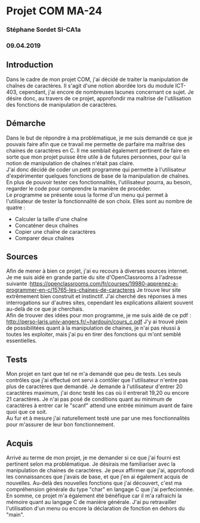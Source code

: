 # Projet COM MA-24
### Stéphane Sordet SI-CA1a
### 09.04.2019
## Introduction
Dans le cadre de mon projet COM, j'ai décidé de traiter la manipulation de chaînes de caractères.
Il s'agit d'une notion abordée lors du module ICT-403, cependant, j'ai encore de nombreuses lacunes concernant ce sujet.
Je désire donc, au travers de ce projet, approfondir ma maîtrise de l'utilisation des fonctions de manipulation de caractères.

## Démarche
Dans le but de répondre à ma problématique, je me suis demandé ce que je pouvais faire afin que ce travail me permette de parfaire ma maîtrise des chaines de caractères en C. Il me semblait également pertinent de faire en sorte que mon projet puisse être utile à de futures personnes, pour qui la notion de manipulation de chaînes n'était pas claire.  
J'ai donc décidé de coder un petit programme qui permette à l'utilisateur d'expérimenter quelques fonctions de base de la manipulation de chaînes. En plus de pouvoir tester ces fonctionnalités, l'utilisateur pourra, au besoin, regarder le code pour comprendre la manière de procéder.  
Le programme se présente sous la forme d'un menu qui permet à l'utilisateur de tester la fonctionnalité de son choix. Elles sont au nombre de quatre :
* Calculer la taille d'une chaîne  
* Concaténer deux chaînes  
* Copier une chaîne de caractères  
* Comparer deux chaînes  

## Sources
Afin de mener à bien ce projet, j'ai eu recours à diverses sources internet. Je me suis aidé en grande partie du site d'OpenClassrooms à l'adresse suivante :https://openclassrooms.com/fr/courses/19980-apprenez-a-programmer-en-c/15765-les-chaines-de-caracteres
Je trouve leur site extrêmement bien construit et instinctif. J'ai cherché des réponses à mes interrogations sur d'autres sites, cependant les explications allaient souvent au-delà de ce que je cherchais.  
Afin de trouver des idées pour mon programme, je me suis aidé de ce pdf : http://perso-laris.univ-angers.fr/~hardouin/cours_c.pdf
J'y ai trouvé plein de possibilitées quant à la manipulation de chaines, je n'ai pas réussi à toutes les exploiter, mais j'ai pu en tirer des fonctions qui m'ont semblé essentielles.

## Tests  
Mon projet en tant que tel ne m'a demandé que peu de tests. Les seuls contrôles que j'ai effectué ont servi à contôler que l'utilisateur n'entre pas plus de caractères que demandé. Je demande à l'utilisateur d'entrer 20 caractères maximum, j'ai donc testé les cas où il entrerait 19,20 ou encore 21 caractères. Je n'ai pas posé de conditions quant au minimum de caractères à entrer car le "scanf" attend une entrée minimum avant de faire quoi que ce soit.    
Au fur et à mesure j'ai naturellement testé une par une mes fonctionnalités pour m'assurer de leur bon fonctionnement.

## Acquis
Arrivé au terme de mon projet, je me demander si ce que j'ai fourni est pertinent selon ma problématique. Je désirais me familiariser avec la manipulation de chaines de caractères. Je peux affirmer que j'ai, approfondi les connaissances que j'avais de base, et que j'en ai également acquis de nouvelles. Au-delà des nouvelles fonctions que j'ai découvert, c'est ma compréhension générale du type "char" en langage C que j'ai perfecionnée.  
En somme, ce projet m'a également été bénéfique car il m'a rafraichi la mémoire quant au langage C de manière générale. J'ai pu retravailler l'utilisation d'un menu ou encore la déclaration de fonction en dehors du "main".

